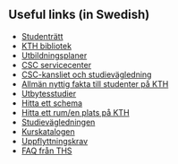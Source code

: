## Useful links (in Swedish)

* [Studenträtt](https://www.kth.se/student/studentliv/studentratt)
* [KTH bibliotek](https://www.kth.se/kthb)
* [Utbildningsplaner](https://www.kth.se/student/kurser/program/CDATE)
* [CSC servicecenter](https://intra.csc.kth.se/servicecenter)
* [CSC-kansliet och studievägledning](https://www.kth.se/csc/utbildning/studentservice)
* [Allmän nyttig fakta till studenter på
    KTH](https://www.kth.se/student?programme=d)
* [Utbytesstudier](https://www.kth.se/student/program/utlandsstudier/utbyte?programme=d)
* [Hitta ett schema](https://www.kth.se/schema)
* [Hitta ett rum/en plats på KTH](https://www.kth.se/places)
* [Studievägledningen](https://www.kth.se/student/studievagledning-kontakt)
* [Kurskatalogen](https://www.kth.se/student/kurser/sokkurs)
* [Uppflyttningskrav](https://www.kth.se/social/program/cdate/page/uppflyttning-och-individuell-studieplan/)
* [FAQ från THS](http://ths.kth.se/contact/faq/education-and-studysocial)
